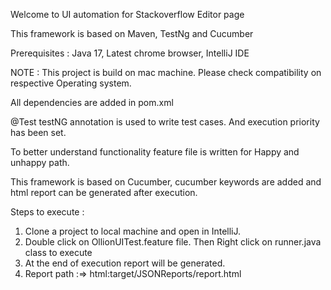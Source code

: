 Welcome to UI automation for Stackoverflow Editor page

This framework is based on Maven, TestNg and Cucumber

Prerequisites : Java 17, Latest chrome browser, IntelliJ IDE

NOTE : This project is build on mac machine. Please check compatibility on respective Operating system.

All dependencies are added in pom.xml

@Test testNG annotation is used to write test cases. And execution priority has been set.

To better understand functionality feature file is written for Happy and unhappy path.

This framework is based on Cucumber, cucumber keywords are added and html report can be generated
after execution.

Steps to execute :
1. Clone a project to local machine and open in IntelliJ.
2. Double click on OllionUITest.feature file. Then Right click on runner.java class to execute
3. At the end of execution report will be generated. 
4. Report path :=> html:target/JSONReports/report.html